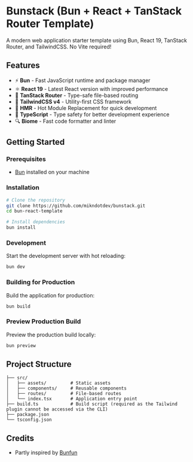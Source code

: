 # Bunstack (Bun + React + TanStack Router Template)

A modern web application starter template using Bun, React 19, TanStack Router, and TailwindCSS. No Vite required!

## Features

- ⚡ **Bun** - Fast JavaScript runtime and package manager
- ⚛️ **React 19** - Latest React version with improved performance
- 🧭 **TanStack Router** - Type-safe file-based routing
- 🎨 **TailwindCSS v4** - Utility-first CSS framework
- 🔄 **HMR** - Hot Module Replacement for quick development
- 🧰 **TypeScript** - Type safety for better development experience
- 🔍 **Biome** - Fast code formatter and linter

## Getting Started

### Prerequisites

- [Bun](https://bun.sh/) installed on your machine

### Installation

```bash
# Clone the repository
git clone https://github.com/mikndotdev/bunstack.git
cd bun-react-template

# Install dependencies
bun install
```

### Development

Start the development server with hot reloading:

```bash
bun dev
```

### Building for Production

Build the application for production:

```bash
bun build
```

### Preview Production Build

Preview the production build locally:

```bash
bun preview
```

## Project Structure

```
├── src/
│   ├── assets/         # Static assets
│   ├── components/     # Reusable components
│   ├── routes/         # File-based routes
│   └── index.tsx       # Application entry point
├── build.ts            # Build script (required as the Tailwind plugin cannot be accessed via the CLI)
├── package.json
└── tsconfig.json
```

## Credits
- Partly inspired by [Bunfun](https://github.com/mattfysh/bunfun)